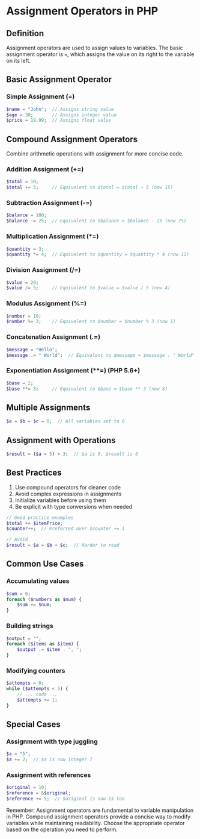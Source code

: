 # Assignment Operators in PHP

## Definition
Assignment operators are used to assign values to variables. The basic assignment operator is `=`, which assigns the value on its right to the variable on its left.

## Basic Assignment Operator

### Simple Assignment (=)
```php
$name = "John";  // Assigns string value
$age = 30;       // Assigns integer value
$price = 19.99;  // Assigns float value
```

## Compound Assignment Operators
Combine arithmetic operations with assignment for more concise code.

### Addition Assignment (+=)
```php
$total = 10;
$total += 5;     // Equivalent to $total = $total + 5 (now 15)
```

### Subtraction Assignment (-=)
```php
$balance = 100;
$balance -= 25;  // Equivalent to $balance = $balance - 25 (now 75)
```

### Multiplication Assignment (*=)
```php
$quantity = 3;
$quantity *= 4;  // Equivalent to $quantity = $quantity * 4 (now 12)
```

### Division Assignment (/=)
```php
$value = 20;
$value /= 5;     // Equivalent to $value = $value / 5 (now 4)
```

### Modulus Assignment (%=)
```php
$number = 10;
$number %= 3;    // Equivalent to $number = $number % 3 (now 1)
```

### Concatenation Assignment (.=)
```php
$message = "Hello";
$message .= " World";  // Equivalent to $message = $message . " World" (now "Hello World")
```

### Exponentiation Assignment (**=) (PHP 5.6+)
```php
$base = 2;
$base **= 3;     // Equivalent to $base = $base ** 3 (now 8)
```

## Multiple Assignments
```php
$a = $b = $c = 0;  // All variables set to 0
```

## Assignment with Operations
```php
$result = ($a = 5) + 3;  // $a is 5, $result is 8
```

## Best Practices
1. Use compound operators for cleaner code
2. Avoid complex expressions in assignments
3. Initialize variables before using them
4. Be explicit with type conversions when needed

```php
// Good practice examples
$total += $itemPrice;
$counter++;  // Preferred over $counter += 1

// Avoid
$result = $a = $b + $c;  // Harder to read
```

## Common Use Cases

### Accumulating values
```php
$sum = 0;
foreach ($numbers as $num) {
    $sum += $num;
}
```

### Building strings
```php
$output = "";
foreach ($items as $item) {
    $output .= $item . ", ";
}
```

### Modifying counters
```php
$attempts = 0;
while ($attempts < 5) {
    // ... code ...
    $attempts += 1;
}
```

## Special Cases

### Assignment with type juggling
```php
$a = "5";
$a += 2;  // $a is now integer 7
```

### Assignment with references
```php
$original = 10;
$reference = &$original;
$reference += 5;  // $original is now 15 too
```

Remember: Assignment operators are fundamental to variable manipulation in PHP. Compound assignment operators provide a concise way to modify variables while maintaining readability. Choose the appropriate operator based on the operation you need to perform.